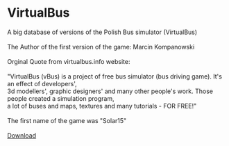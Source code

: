 # VirtualBus
A big database of versions of the Polish Bus simulator (VirtualBus)<br>
<br>
The Author of the first version of the game: Marcin Kompanowski<br>
<br>
Orginal Quote from virtualbus.info website:<br>
<br>
"VirtualBus (vBus) is a project of free bus simulator (bus driving game). It's an effect of developers', <br>
3d modellers', graphic designers' and many other people's work. Those people created a simulation program, <br>
a lot of buses and maps, textures and many tutorials - FOR FREE!"<br>
<br>
The first name of the game was "Solar15"<br>
<br>
<a href="https://github.com/Anonim17PL/VirtualBus/releases/tag/all">Download</a>
